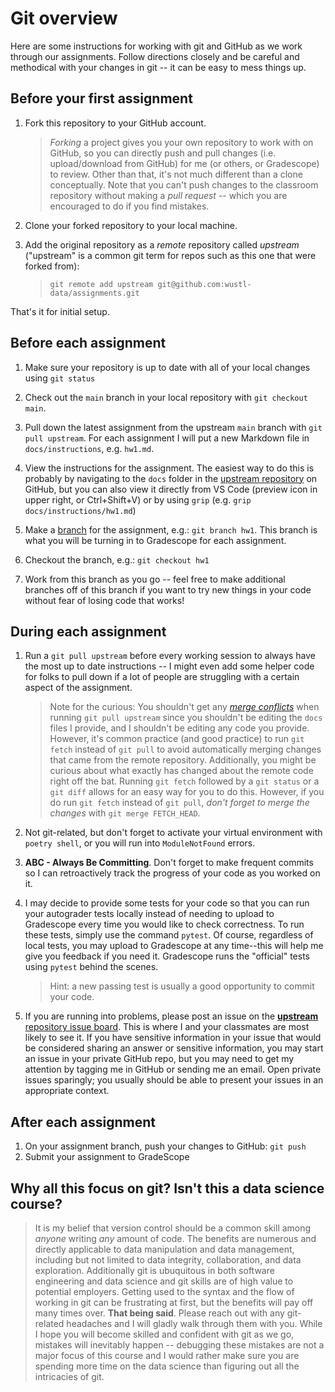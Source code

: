# Git overview
Here are some instructions for working with git and GitHub as we work through our assignments.  Follow directions closely and be careful and methodical with your changes in git -- it can be easy to mess things up. 

## Before your first assignment

1. Fork this repository to your GitHub account.

    > _Forking_ a project gives you your own repository to work with on GitHub, so you can directly push and pull changes (i.e. upload/download from GitHub) for me (or others, or Gradescope) to review. Other than that, it's not much different than a clone conceptually. Note that you can't push changes to the classroom repository without making a _pull request_ -- which you are encouraged to do if you find mistakes.

2. Clone your forked repository to your local machine.

3. Add the original repository as a _remote_ repository called _upstream_ ("upstream" is a common git term for repos such as this one that were forked from):

    > `git remote add upstream git@github.com:wustl-data/assignments.git`

That's it for initial setup.

## Before each assignment

1. Make sure your repository is up to date with all of your local changes using `git status`

2. Check out the `main` branch in your local repository with `git checkout main`.

3. Pull down the latest assignment from the upstream `main` branch with `git pull upstream`. For each assignment I will put a new Markdown file in `docs/instructions`, e.g. `hw1.md`. 

4. View the instructions for the assignment. The easiest way to do this is probably by navigating to the `docs` folder in the [upstream repository](https://github.com/wustl-data/assignments) on GitHub, but you can also view it directly from VS Code (preview icon in upper right, or Ctrl+Shift+V) or by using `grip` (e.g. `grip docs/instructions/hw1.md`)

5. Make a [branch](https://www.atlassian.com/git/tutorials/using-branches) for the assignment, e.g.: `git branch hw1`. This branch is what you will be turning in to Gradescope for each assignment.

6. Checkout the branch, e.g.: `git checkout hw1`
    
6. Work from this branch as you go -- feel free to make additional branches off of this branch if you want to try new things in your code without fear of losing code that works!

## During each assignment

1. Run a `git pull upstream` before every working session to always have the most up to date instructions -- I might even add some helper code for folks to pull down if a lot of people are struggling with a certain aspect of the assignment.
    > Note for the curious: You shouldn't get any [_merge conflicts_](https://docs.microsoft.com/en-us/visualstudio/version-control/git-resolve-conflicts?view=vs-2022) when running `git pull upstream` since you shouldn't be editing the `docs` files I provide, and I shouldn't be editing any code you provide. However, it's common practice (and good practice) to run `git fetch` instead of `git pull` to avoid automatically merging changes that came from the remote repository. Additionally, you might be curious about what exactly has changed about the remote code right off the bat. Running `git fetch` followed by a `git status` or a `git diff` allows for an easy way for you to do this.  However, if you do run `git fetch` instead of `git pull`, _don't forget to merge the changes_ with `git merge FETCH_HEAD`.

2. Not git-related, but don't forget to activate your virtual environment with `poetry shell`, or you will run into `ModuleNotFound` errors.

3. **ABC - Always Be Committing**. Don't forget to make frequent commits so I can retroactively track the progress of your code as you worked on it.

3. I may decide to provide some tests for your code so that you can run your autograder tests locally instead of needing to upload to Gradescope every time you would like to check correctness. To run these tests, simply use the command `pytest`. Of course, regardless of local tests, you may upload to Gradescope at any time--this will help me give you feedback if you need it. Gradescope runs the "official" tests using `pytest` behind the scenes. 
    > Hint: a new passing test is usually a good opportunity to commit your code.

4. If you are running into problems, please post an issue on the [**upstream** repository issue board](https://github.com/wustl-data/assignments/issues). This is where I and your classmates are most likely to see it. If you have sensitive information in your issue that would be considered sharing an answer or sensitive information, you may start an issue in your private GitHub repo, but you may need to get my attention by tagging me in GitHub or sending me an email. Open private issues sparingly; you usually should be able to present your issues in an appropriate context.


## After each assignment
1. On your assignment branch, push your changes to GitHub: `git push`
2. Submit your assignment to GradeScope 


## Why all this focus on git? Isn't this a data science course?
> It is my belief that version control should be a common skill among _anyone_ writing _any_ amount of code. The benefits are numerous and directly applicable to data manipulation and data management, including but not limited to data integrity, collaboration, and data exploration. Additionally git is ubuquitous in both software engineering and data science and git skills are of high value to potential employers. Getting used to the syntax and the flow of working in git can be frustrating at first, but the benefits will pay off many times over. 
> **That being said**. Please reach out with any git-related headaches and I will gladly walk through them with you. While I hope you will become skilled and confident with git as we go, mistakes will inevitably happen -- debugging these mistakes are not a major focus of this course and I would rather make sure you are spending more time on the data science than figuring out all the intricacies of git.